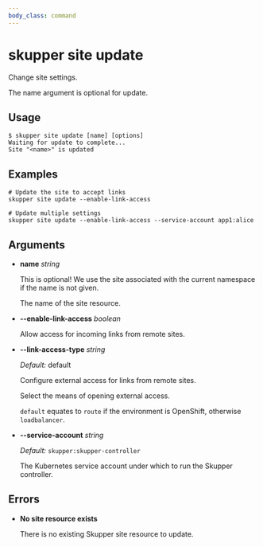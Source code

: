 ```yaml
---
body_class: command
---
```


# skupper site update

Change site settings.

The name argument is optional for update.


## Usage

~~~ shell
$ skupper site update [name] [options]
Waiting for update to complete...
Site "<name>" is updated
~~~

## Examples

~~~
# Update the site to accept links
skupper site update --enable-link-access

# Update multiple settings
skupper site update --enable-link-access --service-account app1:alice
~~~

## Arguments

- **name** _string_

  This is optional!  We use the site associated with the
  current namespace if the name is not given.
  
  The name of the site resource.
  

- **--enable-link-access** _boolean_

  Allow access for incoming links from remote sites.
  

- **--link-access-type** _string_

  _Default:_ default

  Configure external access for links from remote sites.
  
  Select the means of opening external access.
  
  `default` equates to `route` if the environment is
  OpenShift, otherwise `loadbalancer`.
  

- **--service-account** _string_

  _Default:_ `skupper:skupper-controller`

  The Kubernetes service account under which to run the
  Skupper controller.
  

## Errors

- **No site resource exists**

  There is no existing Skupper site resource to update.
  
